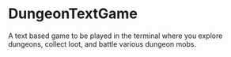 # DungeonTextGame

A text based game to be played in the terminal where you explore dungeons, collect loot, and battle various dungeon mobs.